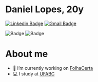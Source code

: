 # Daniel Lopes, 20y
[![Linkedin Badge](https://img.shields.io/badge/-Daniel-blue?style=flat-square&logo=Linkedin&logoColor=white&link=https://www.linkedin.com/in/ddaniellopessoares/)](https://www.linkedin.com/in/ddaniellopessoares/) 
[![Gmail Badge](https://img.shields.io/badge/-ddanielssoares@gmail.com-c14438?style=flat-square&logo=Gmail&logoColor=white&link=mailto:ddanielssoares@gmail.com)](mailto:ddanielssoares@gmail.com)

![Badge](https://img.shields.io/static/v1?label=&message=Python&color=000000&style=for-the-badge)
![Badge](https://img.shields.io/static/v1?label=&message=Cpp&color=000000&style=for-the-badge)


About me
==============
<!--ts-->
  * 🔭 I’m currently working on [FolhaCerta](https://folhacerta.com/)
  * 💻 I study at [UFABC](https://www.ufabc.edu.br/)
<!--te-->
